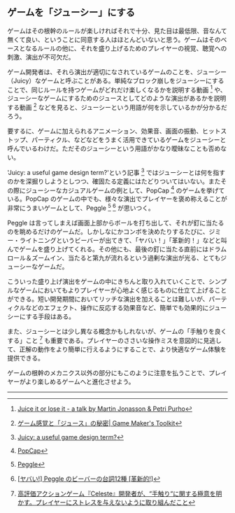 ## ゲームを「ジューシー」にする

ゲームはその根幹のルールが楽しければそれで十分、見た目は最低限、音なんて無くて良い、ということに同意する人はほとんどいないと思う。ゲームはそのベースとなるルールの他に、それを盛り上げるためのプレイヤーの視覚、聴覚への刺激、演出が不可欠だ。

ゲーム開発者は、それら演出が適切になされているゲームのことを、ジューシー（Juicy）なゲームと呼ぶことがある。単純なブロック崩しをジューシーにすることで、同じルールを持つゲームがどれだけ楽しくなるかを説明する動画 [^1] や、ジューシーなゲームにするためのジュースとしてどのような演出があるかを説明する動画 [^2] などを見ると、ジューシーという用語が何を示しているかが分かるだろう。

要するに、ゲームに加えられるアニメーション、効果音、画面の振動、ヒットストップ、パーティクル、などなどをうまく活用できているゲームをジューシーと呼んでいるわけだ。ただそのジューシーという用語がかなり曖昧なことも否めない。

'Juicy: a useful game design term?'という記事 [^3] ではジューシーとは何を指すのかを深掘りしようとしつつ、確固たる定義にはたどりついてはいない。またその際にジューシーなカジュアルゲームの例として、PopCap [^4] のゲームを挙げている。PopCap のゲームの中でも、様々な演出でプレイヤーを褒め称えることが非常にうまいゲームとして、Peggle [^5] [^6] が思いつく。

Peggle は言ってしまえば画面上部からボールを打ち出して、それが釘に当たるのを眺めるだけのゲームだ。しかしなにかコンボを決めたりするたびに、ジミー・ライトニングというビーバーが出てきて、「ヤバい！」「革新的！」などと叫んでゲームを盛り上げてくれる。その他にも、最後の釘に当たる直前にはドラムロール＆ズームイン、当たると第九が流れるという過剰な演出が光る、とてもジューシーなゲームだ。

こういった盛り上げ演出をゲームの中にきちんと取り入れていくことで、シンプルなゲームにおいてもよりプレイヤーが心地よく感じるものに仕立て上げることができる。短い開発期間においてリッチな演出を加えることは難しいが、パーティクルなどのエフェクト、操作に反応する効果音など、簡単でも効果的にジューシーにする手段はある。

また、ジューシーとは少し異なる概念かもしれないが、ゲームの「手触りを良くする」こと [^7] も重要である。プレイヤーのささいな操作ミスを意図的に見逃して、正解の動作をより簡単に行えるようにすることで、より快適なゲーム体験を提供できる。

ゲームの根幹のメカニクス以外の部分にもこのように注意を払うことで、プレイヤーがより楽しめるゲームへと進化させよう。

---

[^1]: [Juice it or lose it - a talk by Martin Jonasson & Petri Purho](https://www.youtube.com/watch?v=Fy0aCDmgnxg)
[^2]: [ゲーム感覚と「ジュース」の秘密| Game Maker's Toolkit](https://www.youtube.com/watch?v=216_5nu4aVQ)
[^3]: [Juicy: a useful game design term?](https://www.gamedeveloper.com/design/juicy-a-useful-game-design-term-)
[^4]: [PopCap](https://ja.wikipedia.org/wiki/PopCap_Games)
[^5]: [Peggle](https://ja.wikipedia.org/wiki/Peggle)
[^6]: [[ヤバい!] Peggle のビーバーの台詞12種 [革新的!]](https://www.nicovideo.jp/watch/sm6956886)
[^7]: [高評価アクションゲーム『Celeste』開発者が、“手触り“に関する極意を明かす。プレイヤーにストレスを与えないように取り組んだこと](https://automaton-media.com/articles/newsjp/20200315-116902/)
